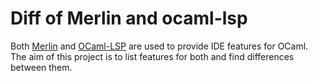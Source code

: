 # Diff of Merlin and ocaml-lsp

Both [Merlin](https://github.com/ocaml/merlin) and [OCaml-LSP](https://github.com/ocaml/ocaml-lsp) are used to provide IDE features for OCaml. The aim of this project is to list features for both and find differences between them.

